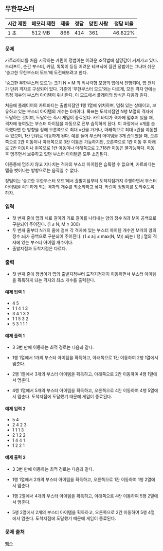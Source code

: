 ## 무한부스터
 
|시간 제한|	메모리 제한|	제출|	정답|	맞힌 사람|	정답 비율|
|---|---|---|---|---|---|
|1 초|	512 MB|	866|	414|	361|	46.822%|

### 문제
카트라이더를 처음 시작하는 카린이 정범이는 어려운 조작법에 실망감이 커져가고 있다. 드리프트, 순간 부스터, 커팅, 톡톡이 등등 어려운 테크닉에 질린 정범이는 그나마 쉬운 ‘숭고한 무한부스터 모드’에 도전해보려고 한다.

‘숭고한 무한부스터 모드’는 크기 N × M 의 직사각형 모양의 맵에서 진행되며, 맵 전체가 단위 격자로 구성되어 있다. 기존의 ‘무한부스터 모드’와는 다르게, 모든 격자 안에는 특정 개수의 부스터 아이템이 위치한다. 이 모드에서 플레이의 방식은 다음과 같다.

처음에 플레이어의 카트바디는 출발지점인 1행 1열에 위치하며, 멈춰 있는 상태이고, 보유하고 있는 부스터 아이템의 개수는 0개이다. 목표는 도착지점인 N행 M열의 격자에 도달하는 것이며, 도달하는 즉시 게임이 종료된다. 카트바디가 격자에 멈추어 있을 때, 격자에 놓여있는 부스터 아이템을 자동으로 전부 습득하게 된다. 이 과정에서 x개를 습득했다면 한 방향을 정해 오른쪽으로 최대 x칸을 가거나, 아래쪽으로 최대 x칸을 이동할 수 있으며, 1칸 단위로 이동하게 된다. 예를 들어 부스터 아이템을 3개 습득했을 때, 오른쪽으로 2칸 이동이나 아래쪽으로 3칸 이동은 가능하지만, 오른쪽으로 1칸 이동 후 아래로 2칸 이동이나 왼쪽으로 1칸 이동이나 아래쪽으로 2.718칸 이동은 불가능하다. 이동 후 멈추면서 보유하고 있던 부스터 아이템은 모두 소진된다.

이동중에 멈추지 않고 지나치는 격자의 부스터 아이템은 습득할 수 없으며, 카트바디는 맵을 벗어나는 방향으로는 움직일 수 없다.

정범이는 ‘숭고한 무한부스터 모드’에서 출발지점부터 도착지점까지 주행하면서 부스터 아이템을 획득하게 되는 격자의 개수를 최소화하고 싶다. 카린이 정범이를 도와주도록 하자.

### 입력
- 첫 번째 줄에 맵의 세로 길이와 가로 길이를 나타내는 양의 정수 N과 M이 공백으로 구분되어 주어진다. (1 ≤ N, M ≤ 300)
- 두 번째 줄부터 N개의 줄에 걸쳐 각 격자에 있는 부스터 아이템 개수인 M개의 양의 정수 aij가 공백으로 구분되어 주어진다. (1 ≤ aij ≤ max(N, M)) aij는 i 행 j 열의 격자에 있는 부스터 아이템 개수이다.
- 출발지점과 도착지점은 다르다.

### 출력
- 첫 번째 줄에 정범이가 맵의 출발지점부터 도착지점까지 이동하면서 부스터 아이템을 획득하게 되는 격자의 최소 개수를 출력한다.

#### 예제 입력 1 
- 4 5
- 1 1 4 1 3
- 3 4 1 3 2
- 1 1 5 3 2
- 5 3 1 1 1
#### 예제 출력 1 
- 3
3번 만에 이동하는 최적 경로는 다음과 같다.

- 1행 1열에서 1개의 부스터 아이템을 획득하고, 아래쪽으로 1칸 이동하여 2행 1열에서 멈춘다.
- 2행 1열에서 3개의 부스터 아이템을 획득하고, 아래쪽으로 2칸 이동하여 4행 1열에서 멈춘다.
- 4행 1열에서 5개의 부스터 아이템을 획득하고, 오른쪽으로 4칸 이동하여 4행 5열에서 멈춘다. 도착지점에 도달했기 때문에 게임이 종료된다.
#### 예제 입력 2 
- 5 4
- 2 4 2 3
- 1 1 1 3
- 2 1 2 2
- 1 4 4 1
- 1 2 2 1
#### 예제 출력 2 
- 3
3번 만에 이동하는 최적 경로는 다음과 같다.

- 1행 1열에서 2개의 부스터 아이템을 획득하고, 오른쪽으로 1칸 이동하여 1행 2열에서 멈춘다.
- 1행 2열에서 4개의 부스터 아이템을 획득하고, 아래쪽으로 4칸 이동하여 5행 2열에서 멈춘다.
- 5행 2열에서 2개의 부스터 아이템을 획득하고, 오른쪽으로 2칸 이동하여 5행 4열에서 멈춘다. 도착지점에 도달했기 때문에 게임이 종료된다.

### 문제 출처
[백준](https://www.acmicpc.net/problem/17391)